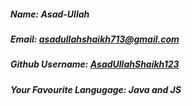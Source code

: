 
##### Name: *Asad-Ullah*

##### Email: *asadullahshaikh713@gmail.com*

##### Github Username: *[AsadUllahShaikh123](https://github.com/AsadUllahShaikh123)*

##### Your Favourite Langugage: *Java and JS*

